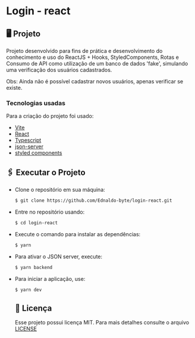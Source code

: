 # Login - react

  ## 🖥 Projeto
  Projeto desenvolvido para fins de prática e desenvolvimento do conhecimento e uso do ReactJS + Hooks, StyledComponents, Rotas e Consumo de API como utilização de um banco de dados 'fake', simulando uma verificação dos usuários cadastrados.
  
  Obs: Ainda não é possível cadastrar novos usuários, apenas verificar se existe.

### Tecnologias usadas

Para a criação do projeto foi usado: 

- [Vite](https://vitejs.dev/)
- [React](https://reactjs.org/)
- [Typescript](https://www.typescript.org/)
- [json-server](https://www.npmjs.com/package/json-server)
- [styled components](https://styled-components.com/)

## 🖇 Executar o Projeto
  
- Clone o repositório em sua máquina:
    ```bash
    $ git clone https://github.com/Ednaldo-byte/login-react.git
    ```
- Entre no repositório usando:
    ```bash
    $ cd login-react
    ```
- Execute o comando para instalar as dependências:
    ```bash
    $ yarn
    ```
- Para ativar o JSON server, execute:
    ```bash
    $ yarn backend
    ```
- Para iniciar a aplicação, use:
    ```bash
    $ yarn dev
    ```


  ##  📃 Licença
  Esse projeto possui licença MIT. Para mais detalhes consulte o arquivo [LICENSE](LICENSE.md)

